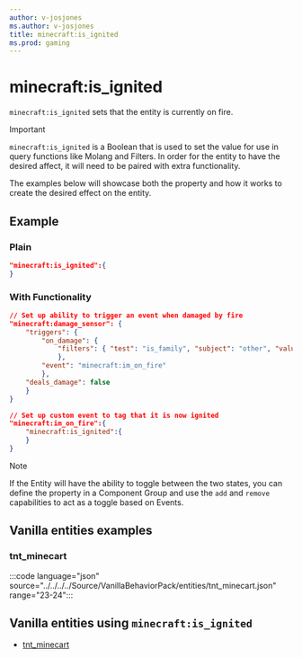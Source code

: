 ```yaml
---
author: v-josjones
ms.author: v-josjones
title: minecraft:is_ignited
ms.prod: gaming
---
```


# minecraft:is_ignited

`minecraft:is_ignited` sets that the entity is currently on fire.

> [!IMPORTANT]
> `minecraft:is_ignited` is a Boolean that is used to set the value for use in query functions like Molang and Filters. In order for the entity to have the desired affect, it will need to be paired with extra functionality.
>
> The examples below will showcase both the property and how it works to create the desired effect on the entity.

## Example

### Plain

```json
"minecraft:is_ignited":{
}
```

### With Functionality

```json
// Set up ability to trigger an event when damaged by fire
"minecraft:damage_sensor": {
    "triggers": {
        "on_damage": {
            "filters": { "test": "is_family", "subject": "other", "value": "fire"
            },
        "event": "minecraft:im_on_fire"
        },
    "deals_damage": false
    }
}

// Set up custom event to tag that it is now ignited
"minecraft:im_on_fire":{
    "minecraft:is_ignited":{
    }
}
```

> [!NOTE]
> If the Entity will have the ability to toggle between the two states, you can define the property in a Component Group and use the `add` and `remove` capabilities to act as a toggle based on Events.

## Vanilla entities examples

### tnt_minecart

:::code language="json" source="../../../../Source/VanillaBehaviorPack/entities/tnt_minecart.json" range="23-24":::

## Vanilla entities using `minecraft:is_ignited`

- [tnt_minecart](../../../../Source/VanillaBehaviorPack_Snippets/entities/tnt_minecart.md)
